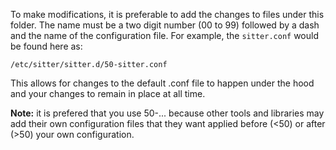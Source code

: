 
To make modifications, it is preferable to add the changes to files under
this folder. The name must be a two digit number (00 to 99) followed by
a dash and the name of the configuration file. For example, the
`sitter.conf` would be found here as:

    /etc/sitter/sitter.d/50-sitter.conf

This allows for changes to the default .conf file to happen under the hood
and your changes to remain in place at all time.

**Note:** it is prefered that you use 50-... because other tools and
libraries may add their own configuration files that they want applied
before (<50) or after (>50) your own configuration.

